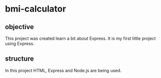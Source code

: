 # bmi-calculator

## objective

This project was created learn a bit about Express. It is my first little project using Express.

## structure

In this project HTML, Express and Node.js are being used.
